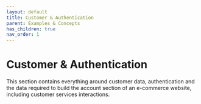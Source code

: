 ```yaml
---
layout: default
title: Customer & Authentication
parent: Examples & Concepts
has_children: true
nav_order: 1
---
```


# Customer & Authentication
This section contains everything around customer data, authentication and the data required to build the account section of an e-commerce website, including customer services interactions. 

